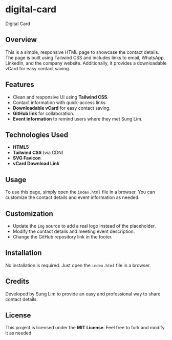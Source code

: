 # digital-card
Digital Card

## Overview
This is a simple, responsive HTML page to showcase the contact details. The page is built using Tailwind CSS and includes links to email, WhatsApp, LinkedIn, and the company website. Additionally, it provides a downloadable vCard for easy contact saving.

## Features
- Clean and responsive UI using **Tailwind CSS**.
- Contact information with quick-access links.
- **Downloadable vCard** for easy contact saving.
- **GitHub link** for collaboration.
- **Event information** to remind users where they met Sung Lim.

## Technologies Used
- **HTML5**
- **Tailwind CSS** (via CDN)
- **SVG Favicon**
- **vCard Download Link**

## Usage
To use this page, simply open the `index.html` file in a browser. You can customize the contact details and event information as needed.

## Customization
- Update the `img` source to add a real logo instead of the placeholder.
- Modify the contact details and meeting event description.
- Change the GitHub repository link in the footer.

## Installation
No installation is required. Just open the `index.html` file in a browser.

## Credits
Developed by Sung Lim to provide an easy and professional way to share contact details.

## License
This project is licensed under the **MIT License**. Feel free to fork and modify it as needed.
